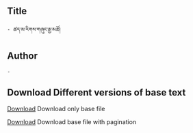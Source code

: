 ## Title
	- ཚད་མ་རིགས་གཞུང་རྒྱ་མཚོ།

## Author
	- 
## Download Different versions of base text

<a href="https://minhaskamal.github.io/DownGit/#/home?url=https://github.com/ta4tsering/P008165/tree/main/P008165/P008165.opf/base&fileName=P008165base" class="button">Download</a>  Download only base file

<a href="https://minhaskamal.github.io/DownGit/#/home?url=https://github.com/ta4tsering/P008165/tree/main/P008165/P008165.opf" class="button">Download</a> Download base file with pagination

